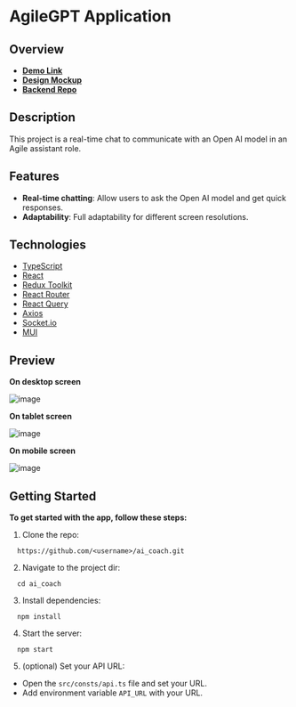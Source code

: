 #  AgileGPT Application

## Overview
* [**Demo Link**](https://bohdan-mykhailenko.github.io/ai_coach/#/)
* [**Design Mockup**](https://www.figma.com/file/T3hfRXuZNCXEmNpru6UpQ1/Agile-Test-task?node-id=2902%3A6872&mode=dev)
* [**Backend Repo**](https://github.com/bohdan-mykhailenko/ai_coach_backend)

## Description

This project is a real-time chat to communicate with an Open AI model in an Agile assistant role.

## Features

- **Real-time chatting**: Allow users to ask the Open AI model and get quick responses.
- **Adaptability**: Full adaptability for different screen resolutions.
  
## Technologies

- [TypeScript](https://www.typescriptlang.org/)
- [React](https://reactjs.org/)
- [Redux Toolkit](https://redux-toolkit.js.org/)
- [React Router](https://reactrouter.com/)
- [React Query](https://tanstack.com/query/v3/docs/react/overview)
- [Axios](https://axios-http.com/docs/intro)
- [Socket.io](https://socket.io)
- [MUI](https://mui.com/)

## Preview

**On desktop screen**

![image](https://github.com/bohdan-mykhailenko/ai_coach/assets/76702178/c7a38cae-57b4-400e-b99e-b0ad732e8862)

**On tablet screen**

![image](https://github.com/bohdan-mykhailenko/ai_coach/assets/76702178/230a67b5-56ef-4731-bdc3-d0ba8a8e6b38)

**On mobile screen**

![image](https://github.com/bohdan-mykhailenko/ai_coach/assets/76702178/fde5c07e-1718-41c5-817b-ec4bfc380f6a)


## Getting Started

**To get started with the app, follow these steps:**

1.  Clone the repo:
    
```shell
  https://github.com/<username>/ai_coach.git
```
    
2.  Navigate to the project dir:
   
```shell 
  cd ai_coach
```

3.  Install dependencies:
    
```shell
  npm install
```
    
 4.  Start the server:
```shell
  npm start
```

5. (optional) Set your API URL:
* Open the `src/consts/api.ts` file and set your URL.
*  Add environment variable `API_URL` with your URL.
